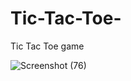 # Tic-Tac-Toe-
Tic Tac Toe game 

![Screenshot (76)](https://github.com/user-attachments/assets/4f97a6cb-26fe-494c-9b1c-79728f59bb63)
